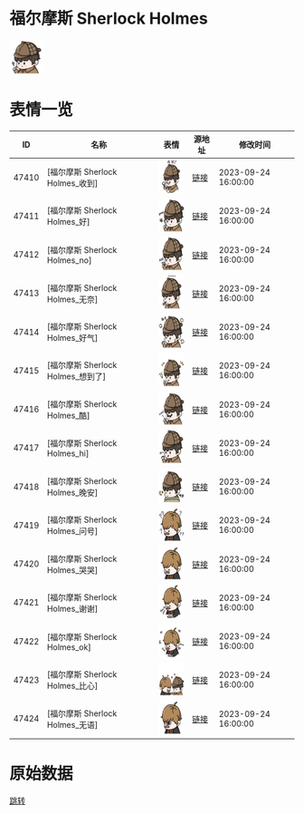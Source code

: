 # 福尔摩斯 Sherlock Holmes

<img src="./cover.png" height="60" alt="cover" />

# 表情一览

|ID|名称|表情|源地址|修改时间|
|----|----|----|----|----|
|47410|[福尔摩斯 Sherlock Holmes_收到]|<img src="./pic/047410_%5B福尔摩斯 Sherlock Holmes_收到%5D.png" height="60" alt="收到"/>|[链接](https://i0.hdslb.com/bfs/garb/809b1790401c7db949b5fb4bf80fdf1e640ce77e.png)|2023-09-24 16:00:00|
|47411|[福尔摩斯 Sherlock Holmes_好]|<img src="./pic/047411_%5B福尔摩斯 Sherlock Holmes_好%5D.png" height="60" alt="好"/>|[链接](https://i0.hdslb.com/bfs/garb/d7a9334c6df8c478119800fa5156325c2b027a37.png)|2023-09-24 16:00:00|
|47412|[福尔摩斯 Sherlock Holmes_no]|<img src="./pic/047412_%5B福尔摩斯 Sherlock Holmes_no%5D.png" height="60" alt="no"/>|[链接](https://i0.hdslb.com/bfs/garb/5310a7b4b0c10b5cd9fad03cedb2d3f8d963185a.png)|2023-09-24 16:00:00|
|47413|[福尔摩斯 Sherlock Holmes_无奈]|<img src="./pic/047413_%5B福尔摩斯 Sherlock Holmes_无奈%5D.png" height="60" alt="无奈"/>|[链接](https://i0.hdslb.com/bfs/garb/3f2b5ef6ba0f426d74f7fd5a995b1d8667aafa5b.png)|2023-09-24 16:00:00|
|47414|[福尔摩斯 Sherlock Holmes_好气]|<img src="./pic/047414_%5B福尔摩斯 Sherlock Holmes_好气%5D.png" height="60" alt="好气"/>|[链接](https://i0.hdslb.com/bfs/garb/60209d07a41c5cfee5a3aaec78badbd1d6d74ad9.png)|2023-09-24 16:00:00|
|47415|[福尔摩斯 Sherlock Holmes_想到了]|<img src="./pic/047415_%5B福尔摩斯 Sherlock Holmes_想到了%5D.png" height="60" alt="想到了"/>|[链接](https://i0.hdslb.com/bfs/garb/853ee3269b0552dc2e47d7c7ff511bf9a646ae58.png)|2023-09-24 16:00:00|
|47416|[福尔摩斯 Sherlock Holmes_酷]|<img src="./pic/047416_%5B福尔摩斯 Sherlock Holmes_酷%5D.png" height="60" alt="酷"/>|[链接](https://i0.hdslb.com/bfs/garb/1c6f975f5a0b56754f3915848fdec341a001877c.png)|2023-09-24 16:00:00|
|47417|[福尔摩斯 Sherlock Holmes_hi]|<img src="./pic/047417_%5B福尔摩斯 Sherlock Holmes_hi%5D.png" height="60" alt="hi"/>|[链接](https://i0.hdslb.com/bfs/garb/e67d93f9034e4d86c81f162801dde7d1de43a6ea.png)|2023-09-24 16:00:00|
|47418|[福尔摩斯 Sherlock Holmes_晚安]|<img src="./pic/047418_%5B福尔摩斯 Sherlock Holmes_晚安%5D.png" height="60" alt="晚安"/>|[链接](https://i0.hdslb.com/bfs/garb/57f2fe4b19fc0216ca60f722b097933d6eb58012.png)|2023-09-24 16:00:00|
|47419|[福尔摩斯 Sherlock Holmes_问号]|<img src="./pic/047419_%5B福尔摩斯 Sherlock Holmes_问号%5D.png" height="60" alt="问号"/>|[链接](https://i0.hdslb.com/bfs/garb/d53e68a4d1c5038dfd0f3d85e9201bf48a4896fd.png)|2023-09-24 16:00:00|
|47420|[福尔摩斯 Sherlock Holmes_哭哭]|<img src="./pic/047420_%5B福尔摩斯 Sherlock Holmes_哭哭%5D.png" height="60" alt="哭哭"/>|[链接](https://i0.hdslb.com/bfs/garb/8f2ebdb2a7d4c6903e5f37938dda808ea4b48613.png)|2023-09-24 16:00:00|
|47421|[福尔摩斯 Sherlock Holmes_谢谢]|<img src="./pic/047421_%5B福尔摩斯 Sherlock Holmes_谢谢%5D.png" height="60" alt="谢谢"/>|[链接](https://i0.hdslb.com/bfs/garb/1de0d04c3ec7f7bf8bd944dc0bb7f0d5a9c5d783.png)|2023-09-24 16:00:00|
|47422|[福尔摩斯 Sherlock Holmes_ok]|<img src="./pic/047422_%5B福尔摩斯 Sherlock Holmes_ok%5D.png" height="60" alt="ok"/>|[链接](https://i0.hdslb.com/bfs/garb/099af638b8f189c944c2b98b8571184886fb0750.png)|2023-09-24 16:00:00|
|47423|[福尔摩斯 Sherlock Holmes_比心]|<img src="./pic/047423_%5B福尔摩斯 Sherlock Holmes_比心%5D.png" height="60" alt="比心"/>|[链接](https://i0.hdslb.com/bfs/garb/b92ef3924d41e4b0fdc6058ddf2310fc0bd8a1cc.png)|2023-09-24 16:00:00|
|47424|[福尔摩斯 Sherlock Holmes_无语]|<img src="./pic/047424_%5B福尔摩斯 Sherlock Holmes_无语%5D.png" height="60" alt="无语"/>|[链接](https://i0.hdslb.com/bfs/garb/74412299ef138e9ae7a928a82413c3a5e4f6db60.png)|2023-09-24 16:00:00|

# 原始数据

[跳转](./raw.json)

